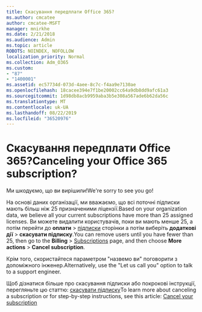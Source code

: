 ```yaml
---
title: Скасування передплати Office 365?
ms.author: cmcatee
author: cmcatee-MSFT
manager: mnirkhe
ms.date: 2/21/2018
ms.audience: Admin
ms.topic: article
ROBOTS: NOINDEX, NOFOLLOW
localization_priority: Normal
ms.collection: Adm_O365
ms.custom:
- "87"
- "1400001"
ms.assetid: ec57734d-073d-4aee-8c7c-f4aa9e7130ae
ms.openlocfilehash: 18cacee394e7f1be20002cc64a9db8dd9afc61a3
ms.sourcegitcommit: 1d98db8acb9959aba3b5e308a567ade6b62da56c
ms.translationtype: MT
ms.contentlocale: uk-UA
ms.lasthandoff: 08/22/2019
ms.locfileid: "36520976"
---
```

# <a name="canceling-your-office-365-subscription"></a><span data-ttu-id="78e40-102">Скасування передплати Office 365?</span><span class="sxs-lookup"><span data-stu-id="78e40-102">Canceling your Office 365 subscription?</span></span>

<span data-ttu-id="78e40-103">Ми шкодуємо, що ви вирішили!</span><span class="sxs-lookup"><span data-stu-id="78e40-103">We're sorry to see you go!</span></span>
  
<span data-ttu-id="78e40-104">На основі даних організації, ми вважаємо, що всі поточні підписки мають більш ніж 25 призначеними ліцензії.</span><span class="sxs-lookup"><span data-stu-id="78e40-104">Based on your organization data, we believe all your current subscriptions have more than 25 assigned licenses.</span></span> <span data-ttu-id="78e40-105">Ви можете видалити користувачів, поки ви мають менше 25, а потім перейти до **оплати** \> [підписки](https://go.microsoft.com/fwlink/p/?linkid=842054) сторінки а потім виберіть **додаткові дії** \> **скасувати підписку**.</span><span class="sxs-lookup"><span data-stu-id="78e40-105">You can remove users until you have fewer than 25, then go to the **Billing** \> [Subscriptions](https://go.microsoft.com/fwlink/p/?linkid=842054) page, and then choose **More actions** \> **Cancel subscription**.</span></span>
  
<span data-ttu-id="78e40-106">Крім того, скористайтеся параметром "назвемо ви" поговорити з допоміжного інженер.</span><span class="sxs-lookup"><span data-stu-id="78e40-106">Alternatively, use the "Let us call you" option to talk to a support engineer.</span></span>
  
<span data-ttu-id="78e40-107">Щоб дізнатися більше про скасування підписки або покрокові інструкції, перегляньте цю статтю: [скасувати підписку](https://docs.microsoft.com/office365/admin/subscriptions-and-billing/cancel-your-subscription)</span><span class="sxs-lookup"><span data-stu-id="78e40-107">To learn more about canceling a subscription or for step-by-step instructions, see this article: [Cancel your subscription](https://docs.microsoft.com/office365/admin/subscriptions-and-billing/cancel-your-subscription)</span></span>